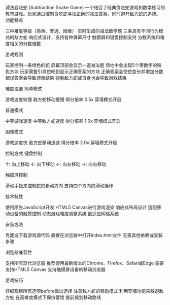 減法吞吃蛇 (Subtraction Snake Game)
一个结合了经典贪吃蛇游戏和数学练习的教育游戏。玩家通过控制贪吃蛇寻找正确的减法答案，同时避开敌方蛇的追捕。
功能特点

三种难度等级（简单、普通、困难）
实时生成的减法数学题
三条具有不同行为模式的敌方蛇
响应式设计，支持各种屏幕尺寸
触摸屏和键盘控制支持
分数系统和难度相关的分数倍数

游戏规则

玩家控制一条绿色的蛇
屏幕顶部会显示一道减法题
场地中会出现5个带数字的粉色方块
玩家需要引导蛇吃到显示正确答案的方块
正确答案会使蛇变长并增加分数
错误答案会导致游戏结束
碰到敌方蛇或自身也会导致游戏结束

难度设置
简单模式

游戏速度较慢
敌方蛇移动缓慢
得分倍率 0.5x
穿墙模式开启

普通模式

中等游戏速度
中等敌方蛇速度
得分倍率 1.0x
穿墙模式开启

困难模式

游戏速度快
敌方蛇移动迅速
得分倍率 2.0x
穿墙模式开启

控制方式
键盘控制

↑: 向上移动
↓: 向下移动
←: 向左移动
→: 向右移动

触摸屏控制

滑动手指来控制蛇的移动方向
支持四个方向的滑动操作

技术特性

使用原生JavaScript开发
HTML5 Canvas进行游戏渲染
响应式布局设计
适配移动设备的触摸控制
动态游戏难度调整系统
自适应网格系统

安装方法

克隆或下载游戏源代码
直接在浏览器中打开index.html文件
无需其他依赖或安装步骤

浏览器兼容性

支持所有现代浏览器
推荐使用最新版本的Chrome、Firefox、Safari或Edge
需要支持HTML5 Canvas
支持触摸屏设备的移动浏览器

游戏技巧

仔细观察所有选项before做出选择
注意敌方蛇的移动模式
利用穿墙功能来躲避敌方蛇
在高难度模式下保持警惕
提前规划移动路线
